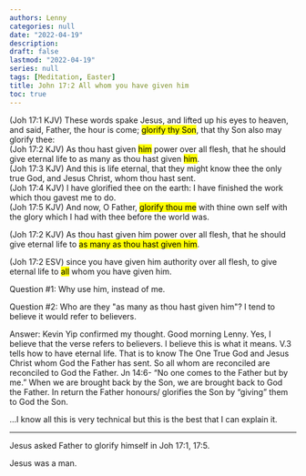 ```yaml
---
authors: Lenny
categories: null
date: "2022-04-19"
description: 
draft: false
lastmod: "2022-04-19"
series: null
tags: [Meditation, Easter]
title: John 17:2 All whom you have given him
toc: true
---
```

(Joh 17:1 KJV)  These words spake Jesus, and lifted up his eyes to heaven, and said, Father, the hour is come; <mark>glorify thy Son</mark>, that thy Son also may glorify thee:  
(Joh 17:2 KJV)  As thou hast given <mark>him</mark> power over all flesh, that he should give eternal life to as many as thou hast given <mark>him</mark>.  
(Joh 17:3 KJV)  And this is life eternal, that they might know thee the only true God, and Jesus Christ, whom thou hast sent.  
(Joh 17:4 KJV)  I have glorified thee on the earth: I have finished the work which thou gavest me to do.  
(Joh 17:5 KJV)  And now, O Father, <mark>glorify thou me</mark> with thine own self with the glory which I had with thee before the world was.  


(Joh 17:2 KJV)  As thou hast given him power over all flesh, that he should give eternal life to <mark>as many as thou hast given him</mark>.
<!--more-->

(Joh 17:2 ESV)  since you have given him authority over all flesh, to give eternal life to <mark>all</mark> whom you have given him.

Question #1: Why use him, instead of me.  

Question #2: Who are they "as many as thou hast given him"?  I tend to believe it would refer to believers.  

Answer: Kevin Yip confirmed my thought.  Good morning Lenny. Yes, I believe that the verse refers to believers. I believe this is what it means. V.3 tells how to have eternal life. That is to know The One True God and Jesus Christ whom God the Father has sent. So all whom are reconciled are reconciled to God the Father. Jn 14:6- “No one comes to the Father but by me.” When we are brought back by the Son, we are brought back to God the Father. In return the Father honours/ glorifies the Son by “giving” them to God the Son.  

…I know all this is very technical but this is the best that I can explain it.  
***

Jesus asked Father to glorify himself in Joh 17:1, 17:5.

Jesus was a man. 
